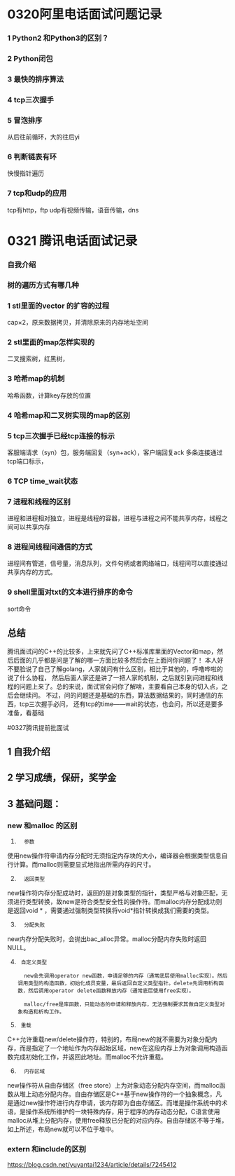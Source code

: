 # 0320阿里电话面试问题记录

### 1 Python2 和Python3的区别？

### 2 Python闭包

### 3 最快的排序算法

### 4 tcp三次握手

### 5 冒泡排序
从后往前循环，大的往后yi

### 6 判断链表有环
快慢指针遍历

### 7 tcp和udp的应用
tcp有http，ftp
udp有视频传输，语音传输，dns

# 0321 腾讯电话面试记录

### 自我介绍

### 树的遍历方式有哪几种

### 1 stl里面的vector 的扩容的过程
cap×2，原来数据拷贝，并清除原来的内存地址空间
### 2 stl里面的map怎样实现的
二叉搜索树，红黑树，
### 3 哈希map的机制
哈希函数，计算key存放的位置

### 4 哈希map和二叉树实现的map的区别

### 5 tcp三次握手已经tcp连接的标示
客服端请求（syn）包，服务端回复（syn+ack），客户端回复ack
多条连接通过tcp端口标示，


### 6 TCP time_wait状态

### 7 进程和线程的区别
进程和进程相对独立，进程是线程的容器，进程与进程之间不能共享内存，线程之间可以共享内存

### 8 进程间线程间通信的方式
进程间有管道，信号量，消息队列，文件句柄或者网络端口，线程间可以直接通过共享内存的方式。
### 9 shell里面对txt的文本进行排序的命令
 sort命令
 
 ## 总结
 
 腾讯面试问的C++的比较多，上来就先问了C++标准库里面的Vector和map，然后后面的几乎都是问是了解的哪一方面比较多然后会在上面问你问题了！
 本人好不要脸说了自己了解golang，人家就问有什么区别，相比于其他的，呼噜哗啦的说了什么协程，
 然后后面人家还是讲了一把人家的机制，之后就引到问进程和线程的问题上来了。总的来说，面试官会问你了解啥，主要看自己本身的切入点，之后会继续问。
 不过，问的问题还是基础的东西，算法数据结果的，同时通信的东西，tcp三次握手必问，
 还有tcp的time——wait的状态，也会问，所以还是要多准备，看基础
 
 
 #0327腾讯提前批面试
 
 ## 1 自我介绍
 
 ## 2 学习成绩，保研，奖学金
 
 ## 3 基础问题：
 
 ### new 和malloc 的区别
 
 1.       参数

使用new操作符申请内存分配时无须指定内存块的大小，编译器会根据类型信息自行计算。而malloc则需要显式地指出所需内存的尺寸。

2.       返回类型

new操作符内存分配成功时，返回的是对象类型的指针，类型严格与对象匹配，无须进行类型转换，故new是符合类型安全性的操作符。而malloc内存分配成功则是返回void * ，需要通过强制类型转换将void*指针转换成我们需要的类型。

3.       分配失败

new内存分配失败时，会抛出bac_alloc异常。malloc分配内存失败时返回NULL。

4.      自定义类型

         new会先调用operator new函数，申请足够的内存（通常底层使用malloc实现）。然后调用类型的构造函数，初始化成员变量，最后返回自定义类型指针。delete先调用析构函数，然后调用operator delete函数释放内存（通常底层使用free实现）。

         malloc/free是库函数，只能动态的申请和释放内存，无法强制要求其做自定义类型对象构造和析构工作。

5.      重载

C++允许重载new/delete操作符，特别的，布局new的就不需要为对象分配内存，而是指定了一个地址作为内存起始区域，new在这段内存上为对象调用构造函数完成初始化工作，并返回此地址。而malloc不允许重载。

6.       内存区域

new操作符从自由存储区（free store）上为对象动态分配内存空间，而malloc函数从堆上动态分配内存。自由存储区是C++基于new操作符的一个抽象概念，凡是通过new操作符进行内存申请，该内存即为自由存储区。而堆是操作系统中的术语，是操作系统所维护的一块特殊内存，用于程序的内存动态分配，C语言使用malloc从堆上分配内存，使用free释放已分配的对应内存。自由存储区不等于堆，如上所述，布局new就可以不位于堆中。

### extern 和include的区别

https://blog.csdn.net/yuyantai1234/article/details/7245412




 
